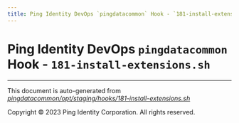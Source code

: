 ```yaml
---
title: Ping Identity DevOps `pingdatacommon` Hook - `181-install-extensions.sh`
---
```


# Ping Identity DevOps `pingdatacommon` Hook - `181-install-extensions.sh`

---
This document is auto-generated from _[pingdatacommon/opt/staging/hooks/181-install-extensions.sh](https://github.com/pingidentity/pingidentity-docker-builds/blob/master/pingdatacommon/opt/staging/hooks/181-install-extensions.sh)_

Copyright © 2023 Ping Identity Corporation. All rights reserved.
